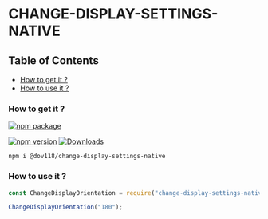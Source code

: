 # CHANGE-DISPLAY-SETTINGS-NATIVE

## Table of Contents
- [How to get it ?](#how-to-get-it-)
- [How to use it ?](#how-to-use-it-)

### How to get it ?
[![npm package](https://nodeico.herokuapp.com/@dov118/change-display-settings-native.svg)](https://nodei.co/npm/@dov118/change-display-settings-native/)

[![npm version](https://img.shields.io/npm/v/@dov118/change-display-settings-native.svg)](https://www.npmjs.com/package/@dov118/change-display-settings-native)
[![Downloads](https://img.shields.io/npm/dm/@dov118/change-display-settings-native.svg)](https://www.npmjs.com/package/@dov118/change-display-settings-native)

```shell
npm i @dov118/change-display-settings-native
```

### How to use it ?
```javascript
const ChangeDisplayOrientation = require("change-display-settings-native");

ChangeDisplayOrientation("180");
```
